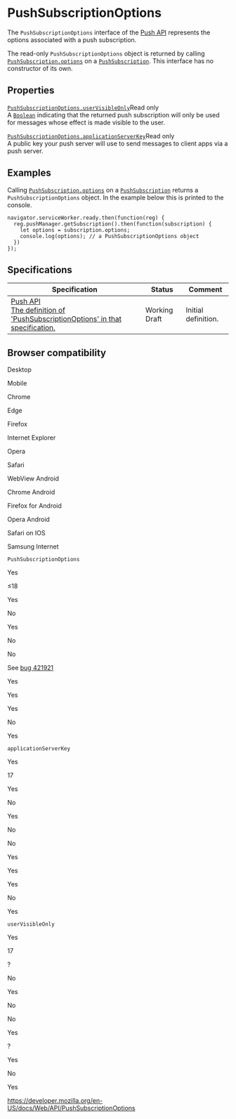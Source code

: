 PushSubscriptionOptions
=======================

The `PushSubscriptionOptions` interface of the [Push API](push_api) represents the options associated with a push subscription.

The read-only `PushSubscriptionOptions` object is returned by calling [`PushSubscription.options`](pushsubscription/options) on a [`PushSubscription`](pushsubscription). This interface has no constructor of its own.

Properties
----------

 [`PushSubscriptionOptions.userVisibleOnly`](pushsubscriptionoptions/uservisibleonly)<span class="badge inline readonly">Read only </span>   
A [`Boolean`](https://developer.mozilla.org/en-US/docs/Web/JavaScript/Reference/Global_Objects/Boolean) indicating that the returned push subscription will only be used for messages whose effect is made visible to the user.

 [`PushSubscriptionOptions.applicationServerKey`](pushsubscriptionoptions/applicationserverkey)<span class="badge inline readonly">Read only </span>   
A public key your push server will use to send messages to client apps via a push server.

Examples
--------

Calling [`PushSubscription.options`](pushsubscription/options) on a [`PushSubscription`](pushsubscription) returns a `PushSubscriptionOptions` object. In the example below this is printed to the console.

    navigator.serviceWorker.ready.then(function(reg) {
      reg.pushManager.getSubscription().then(function(subscription) {
        let options = subscription.options;
        console.log(options); // a PushSubscriptionOptions object
      })
    });

Specifications
--------------

<table><thead><tr class="header"><th>Specification</th><th>Status</th><th>Comment</th></tr></thead><tbody><tr class="odd"><td><a href="https://w3c.github.io/push-api/#dom-pushsubscriptionoptions">Push API<br />
<span class="small">The definition of 'PushSubscriptionOptions' in that specification.</span></a></td><td><span class="spec-wd">Working Draft</span></td><td>Initial definition.</td></tr></tbody></table>

Browser compatibility
---------------------

Desktop

Mobile

Chrome

Edge

Firefox

Internet Explorer

Opera

Safari

WebView Android

Chrome Android

Firefox for Android

Opera Android

Safari on IOS

Samsung Internet

`PushSubscriptionOptions`

Yes

≤18

Yes

No

Yes

No

No

See [bug 421921](https://crbug.com/421921)

Yes

Yes

Yes

No

Yes

`applicationServerKey`

Yes

17

Yes

No

Yes

No

No

Yes

Yes

Yes

No

Yes

`userVisibleOnly`

Yes

17

?

No

Yes

No

No

Yes

?

Yes

No

Yes

<a href="https://developer.mozilla.org/en-US/docs/Web/API/PushSubscriptionOptions" class="_attribution-link">https://developer.mozilla.org/en-US/docs/Web/API/PushSubscriptionOptions</a>
